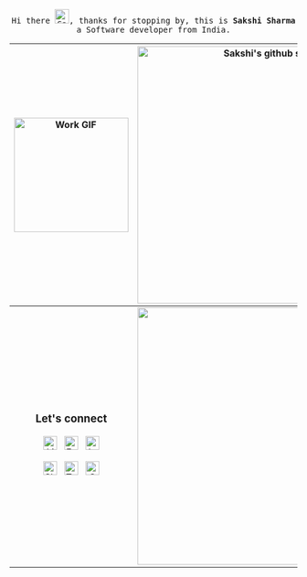 <center>

<p align="center">
  <samp>
    Hi there <img src="https://media.tenor.com/Wx9IEmZZXSoAAAAi/hi.gif" title = "Sakshi says hi to you ☺️" width="25px">, thanks for stopping by, this is <b>Sakshi Sharma</b> a Software developer from India.
  </samp>
</p>
  
[<img align="center" alt="Work GIF" src="https://media.tenor.com/-6m2vqRjKDEAAAAi/geek-girl.gif" width="200" />](https://github.com/ThisIsSakshi)| <img align="center" width="450pt" src="https://github-readme-stats.vercel.app/api?username=ThisIsSakshi&show_icons=true&include_all_commits=true&theme=tokyonight&hide_border=true" alt="Sakshi's github stats" /> |
| :-------------: | :-------------: |
<span align="center"><h3>Let's connect</h3>[<img align="center" alt="LinkedIn" title="LinkedIn" width="24px" src="https://cdn-icons-png.flaticon.com/512/1377/1377213.png" />](https://www.linkedin.com/in/i-am-sakshi-sharma/)&nbsp;&nbsp;&nbsp;[<img align="center"  alt="Facebook" title="Facebook" width="24px" src="https://cdn-icons-png.flaticon.com/512/3670/3670124.png" />](https://www.facebook.com/This.is.Sakshi)&nbsp;&nbsp;&nbsp;[<img align="center" alt="Instagram" title="Instagram" width="24px" src="https://cdn-icons-png.flaticon.com/512/3670/3670125.png" />](https://www.instagram.com/_this_is_sakshi_/)<br><br>[<img align="center" alt="Skype" title="Skype" width="24px" src="https://cdn-icons-png.flaticon.com/512/3670/3670246.png" />](https://join.skype.com/invite/a2uM8XJDIMeB)&nbsp;&nbsp;&nbsp;[<img align="center" alt="Telegram" title="Telegram" width="24px" src="https://cdn-icons-png.flaticon.com/512/906/906377.png" />](https://web.telegram.org/#/im?p=@ThisIsSakshi)&nbsp;&nbsp;&nbsp;[<img align="center" alt="Gmail" title="Gmail" width="24px" src="https://cdn-icons-png.flaticon.com/512/270/270021.png" />](mailto:thisissakshisharma@gmail.com)</span>| <img align="center" width="450pt" src="https://github-readme-stats.vercel.app/api/top-langs/?username=ThisIsSakshi&layout=compact&theme=tokyonight&hide_border=true" />|
</center>
